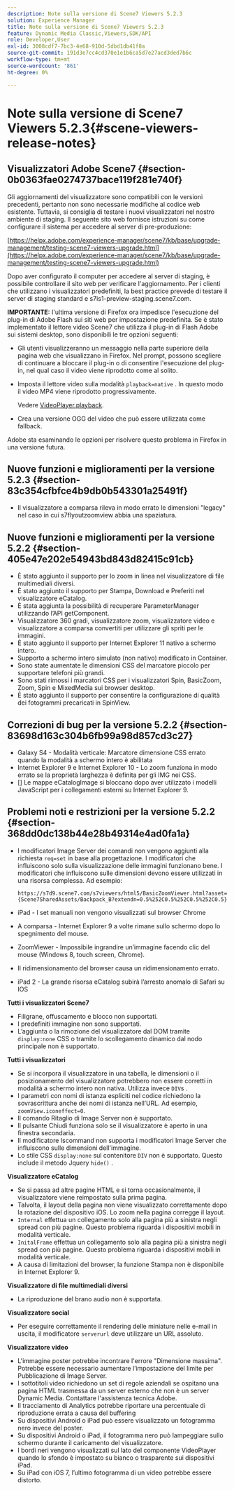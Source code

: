 ```yaml
---
description: Note sulla versione di Scene7 Viewers 5.2.3
solution: Experience Manager
title: Note sulla versione di Scene7 Viewers 5.2.3
feature: Dynamic Media Classic,Viewers,SDK/API
role: Developer,User
exl-id: 3008cdf7-7bc3-4e68-910d-5dbd1db41f8a
source-git-commit: 191d3e7cc4cd370e1e1b6ca5d7e27acd3ded7b6c
workflow-type: tm+mt
source-wordcount: '861'
ht-degree: 0%

---
```


# Note sulla versione di Scene7 Viewers 5.2.3{#scene-viewers-release-notes}

## Visualizzatori Adobe Scene7 {#section-0b0363fae0274737bace119f281e740f}

Gli aggiornamenti del visualizzatore sono compatibili con le versioni precedenti, pertanto non sono necessarie modifiche al codice web esistente. Tuttavia, si consiglia di testare i nuovi visualizzatori nel nostro ambiente di staging. Il seguente sito web fornisce istruzioni su come configurare il sistema per accedere al server di pre-produzione:

[https://helpx.adobe.com/experience-manager/scene7/kb/base/upgrade-management/testing-scene7-viewers-upgrade.html](https://helpx.adobe.com/experience-manager/scene7/kb/base/upgrade-management/testing-scene7-viewers-upgrade.html)

Dopo aver configurato il computer per accedere al server di staging, è possibile controllare il sito web per verificare l&#39;aggiornamento. Per i clienti che utilizzano i visualizzatori predefiniti, la best practice prevede di testare il server di staging standard e s7is1-preview-staging.scene7.com.

**IMPORTANTE:** l&#39;ultima versione di Firefox ora impedisce l&#39;esecuzione del plug-in di Adobe Flash sui siti web per impostazione predefinita. Se è stato implementato il lettore video Scene7 che utilizza il plug-in di Flash Adobe sui sistemi desktop, sono disponibili le tre opzioni seguenti:

* Gli utenti visualizzeranno un messaggio nella parte superiore della pagina web che visualizzano in Firefox. Nel prompt, possono scegliere di continuare a bloccare il plug-in o di consentire l&#39;esecuzione del plug-in, nel qual caso il video viene riprodotto come al solito.
* Imposta il lettore video sulla modalità `playback=native` . In questo modo il video MP4 viene riprodotto progressivamente.

   Vedere [VideoPlayer.playback](../../c-html5-s7-aem-asset-viewers/c-html5-video-reference/c-html5-video-cmdref/r-html5-video-viewer-conf-attrib-videoplayer-playback.md#reference-13ec45db4cd4443b842f310153623221).

* Crea una versione OGG del video che può essere utilizzata come fallback.

Adobe sta esaminando le opzioni per risolvere questo problema in Firefox in una versione futura.

## Nuove funzioni e miglioramenti per la versione 5.2.3 {#section-83c354cfbfce4b9db0b543301a25491f}

* Il visualizzatore a comparsa rileva in modo errato le dimensioni &quot;legacy&quot; nel caso in cui s7flyoutzoomview abbia una spaziatura.

## Nuove funzioni e miglioramenti per la versione 5.2.2 {#section-405e47e202e54943bd843d82415c91cb}

* È stato aggiunto il supporto per lo zoom in linea nel visualizzatore di file multimediali diversi.
* È stato aggiunto il supporto per Stampa, Download e Preferiti nel visualizzatore eCatalog.
* È stata aggiunta la possibilità di recuperare ParameterManager utilizzando l’API getComponent.
* Visualizzatore 360 gradi, visualizzatore zoom, visualizzatore video e visualizzatore a comparsa convertiti per utilizzare gli spriti per le immagini.
* È stato aggiunto il supporto per Internet Explorer 11 nativo a schermo intero.
* Supporto a schermo intero simulato (non nativo) modificato in Container.
* Sono state aumentate le dimensioni CSS del marcatore piccolo per supportare telefoni più grandi.
* Sono stati rimossi i marcatori CSS per i visualizzatori Spin, BasicZoom, Zoom, Spin e MixedMedia sui browser desktop.
* È stato aggiunto il supporto per consentire la configurazione di qualità dei fotogrammi precaricati in SpinView.

## Correzioni di bug per la versione 5.2.2 {#section-83698d163c304b6fb99a98d857cd3c27}

* Galaxy S4 - Modalità verticale: Marcatore dimensione CSS errato quando la modalità a schermo intero è abilitata
* Internet Explorer 9 e Internet Explorer 10 - Lo zoom funziona in modo errato se la proprietà larghezza è definita per gli IMG nei CSS.
* [] Le mappe eCatalogImage si bloccano dopo aver utilizzato i modelli JavaScript per i collegamenti esterni su Internet Explorer 9.

## Problemi noti e restrizioni per la versione 5.2.2 {#section-368dd0dc138b44e28b49314e4ad0fa1a}

* I modificatori Image Server dei comandi non vengono aggiunti alla richiesta `req=set` in base alla progettazione. I modificatori che influiscono solo sulla visualizzazione delle immagini funzionano bene. I modificatori che influiscono sulle dimensioni devono essere utilizzati in una risorsa complessa. Ad esempio:

   ```
   https://s7d9.scene7.com/s7viewers/html5/BasicZoomViewer.html?asset= {Scene7SharedAssets/Backpack_B?extendn=0.5%252C0.5%252C0.5%252C0.5}
   ```

* iPad - I set manuali non vengono visualizzati sul browser Chrome
* A comparsa - Internet Explorer 9 a volte rimane sullo schermo dopo lo spegnimento del mouse.
* ZoomViewer - Impossibile ingrandire un’immagine facendo clic del mouse (Windows 8, touch screen, Chrome).
* Il ridimensionamento del browser causa un ridimensionamento errato.
* iPad 2 - La grande risorsa eCatalog subirà l’arresto anomalo di Safari su IOS

**Tutti i visualizzatori Scene7**

* Filigrane, offuscamento e blocco non supportati.
* I predefiniti immagine non sono supportati.
* L’aggiunta o la rimozione del visualizzatore dal DOM tramite `display:none` CSS o tramite lo scollegamento dinamico dal nodo principale non è supportato.

**Tutti i visualizzatori**

* Se si incorpora il visualizzatore in una tabella, le dimensioni o il posizionamento del visualizzatore potrebbero non essere corretti in modalità a schermo intero non nativa. Utilizza invece `DIV`s .
* I parametri con nomi di istanza espliciti nel codice richiedono la sovrascrittura anche dei nomi di istanza nell’URL. Ad esempio, `zoomView.iconeffect=0`.
* Il comando Ritaglio di Image Server non è supportato.
* Il pulsante Chiudi funziona solo se il visualizzatore è aperto in una finestra secondaria.
* Il modificatore Iscommand non supporta i modificatori Image Server che influiscono sulle dimensioni dell&#39;immagine.
* Lo stile CSS `display:none` sul contenitore `DIV` non è supportato. Questo include il metodo Jquery `hide()` .

**Visualizzatore eCatalog**

* Se si passa ad altre pagine HTML e si torna occasionalmente, il visualizzatore viene reimpostato sulla prima pagina.
* Talvolta, il layout della pagina non viene visualizzato correttamente dopo la rotazione del dispositivo iOS. Lo zoom nella pagina corregge il layout.
* `Internal` effettua un collegamento solo alla pagina più a sinistra negli spread con più pagine. Questo problema riguarda i dispositivi mobili in modalità verticale.
* `InitalFrame` effettua un collegamento solo alla pagina più a sinistra negli spread con più pagine. Questo problema riguarda i dispositivi mobili in modalità verticale.
* A causa di limitazioni del browser, la funzione Stampa non è disponibile in Internet Explorer 9.

**Visualizzatore di file multimediali diversi**

* La riproduzione del brano audio non è supportata.

**Visualizzatore social**

* Per eseguire correttamente il rendering delle miniature nelle e-mail in uscita, il modificatore `serverurl` deve utilizzare un URL assoluto.

**Visualizzatore video**

* L&#39;immagine poster potrebbe incontrare l&#39;errore &quot;Dimensione massima&quot;. Potrebbe essere necessario aumentare l’impostazione del limite per Pubblicazione di Image Server.
* I sottotitoli video richiedono un set di regole aziendali se ospitano una pagina HTML trasmessa da un server esterno che non è un server Dynamic Media. Contattare l&#39;assistenza tecnica Adobe.
* Il tracciamento di Analytics potrebbe riportare una percentuale di riproduzione errata a causa del buffering
* Su dispositivi Android o iPad può essere visualizzato un fotogramma nero invece del poster.
* Su dispositivi Android o iPad, il fotogramma nero può lampeggiare sullo schermo durante il caricamento del visualizzatore.
* I bordi neri vengono visualizzati sul lato del componente VideoPlayer quando lo sfondo è impostato su bianco o trasparente sui dispositivi iPad.
* Su iPad con iOS 7, l’ultimo fotogramma di un video potrebbe essere distorto.
